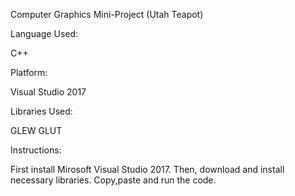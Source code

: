 Computer Graphics Mini-Project (Utah Teapot)

Language Used:

C++

Platform:

Visual Studio 2017

Libraries Used:

GLEW
GLUT

Instructions:

First install Mirosoft Visual Studio 2017. Then, download and install necessary libraries. Copy,paste and run the code.

